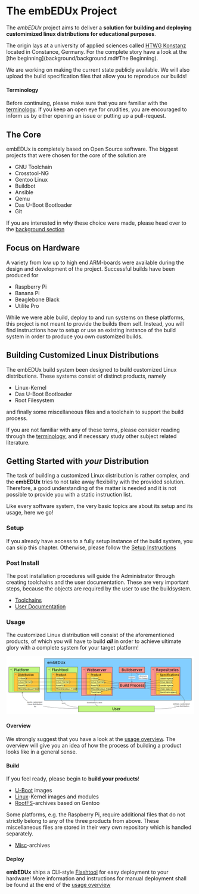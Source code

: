 # The **embEDUx** Project
The *embEDUx* project aims to deliver a **solution for building and deploying customimized
linux distributions for educational purposes**.

The origin lays at a university of applied sciences called
[HTWG Konstanz](http://www.htwg-konstanz.de/English.20.0.html) located in Constance,
Germany.  For the complete story have a look at the [the
beginning](background/background.md#The Beginning).

We are working on making the current state publicly available.  We will also
upload the build specification files that allow you to reproduce our builds!

#### Terminology
Before continuing, please make sure that you are familiar with the
[terminology](background/terminology.md). If you keep an open eye for
crudities, you are encouraged to inform us by either opening an issue or putting
up a pull-request.

## The Core
embEDUx is completely based on Open Source software. The biggest projects that
were chosen for the core of the solution are

* GNU Toolchain
* Crosstool-NG
* Gentoo Linux
* Buildbot
* Ansible
* Qemu
* Das U-Boot Bootloader
* Git

If you are interested in why these choice were made, please head over to the
[background section](background/background.md)

## Focus on Hardware
A variety from low up to high end ARM-boards were available during the design
and development of the project. Successful builds have been produced for

* Raspberry Pi
* Banana Pi
* Beaglebone Black
* Utilite Pro

While we were able build, deploy to and run systems on these platforms, this
project is not meant to provide the builds them self. Instead, you will find
instructions how to setup or use an existing instance of the build system in
order to produce you own customized builds.

## Building Customized Linux Distributions
The embEDUx build system been designed to build customized Linux distributions.
These systems consist of distinct products, namely

* Linux-Kernel
* Das U-Boot Bootloader
* Root Filesystem

and finally some miscellaneous files and a toolchain to support the build
process.

If you are not familiar with any of these terms, please consider reading through
the [terminology](background/terminology.md), and if necessary study other
subject related literature.


## Getting Started with ***your*** Distribution
The task of building a customized Linux distribution is rather complex, 
and the **embEDUx** tries to not take away flexibility with the provided
solution. Therefore, a good understanding of the matter is needed and it is
not possible to provide you with a static instruction list.

Like every software system, the very basic topics are about its setup and
its usage, here we go!

### Setup
If you already have access to a fully setup instance of the build system, you
can skip this chapter. Otherwise, please follow the [Setup
Instructions](setup/setup.md)

### Post Install
The post installation procedures will guide the Administrator through creating
toolchains and the user documentation. These are very important steps, because
the objects are required by the user to use the buildsystem.

* [Toolchains](setup/post-install/toolchains.md)
* [User Documentation](setup/post-install/user-documentation.md)

### Usage
The customized Linux distribution will consist of the aforementioned products,
of which you will have to build ***all*** in order to achieve ultimate glory
with a complete system for your target platform!

[![Abstract](img/abstract.png)](img/abstract.png)

#### Overview
We strongly suggest that you have a look at the [usage
overview](usage/usage.md). The overview will give you an idea of how the process
of building a product looks like in a general sense.

#### Build
If you feel ready, please begin to **build your products**!

* [U-Boot](usage/uboot.md) images
* [Linux](usage/linux.md)-Kernel images and modules
* [RootFS](usage/rootfs.md)-archives based on Gentoo


Some platforms, e.g. the Raspberry Pi, require additional files that do not
strictly belong to any of the three products from above. These miscellaneous
files are stored in their very own repository which is handled separately.

* [Misc](usage/misc.md)-archives

#### Deploy
**embEDUx** ships a CLI-style [Flashtool](background/specs/flashtool.md) for
easy deployment to your hardware!  More information and instructions for manual
deployment shall be found at the end of the [usage
overview](usage/usage.md#hardware-deployment)

